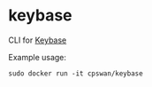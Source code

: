 keybase
=======

CLI for [Keybase](https://keybase.io)

Example usage:

    sudo docker run -it cpswan/keybase
